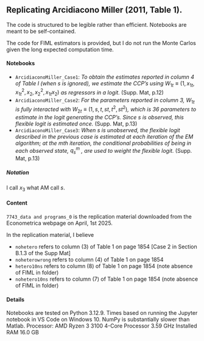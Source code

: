 ## Replicating Arcidiacono Miller (2011, Table 1). 

The code is structured to be legible rather than efficient. Notebooks are meant to be self-contained. 

The code for FIML estimators is provided, but I do not run the Monte Carlos given the long expected computation time. 

#### Notebooks
- ```ArcidiaconoMiller_Case1```: _To obtain the estimates reported in column 4 of Table I (when s is ignored), we estimate the CCP’s using_ $W_{1t} ≡ (1, x_{1t}, x^2_{1t}, x_2, x^2_2, x_{1t} x_2)$ _as regressors in a logit._ (Supp. Mat, p.12)
- ```ArcidiaconoMiller_Case2```: _For the parameters reported in column 3,_ $W_{1t}$ _is fully interacted with_ $W_{2t} ≡ (1, s, t, st, t^2, st^2)$_, which is 36 parameters to estimate in the logit generating the CCP’s. Since s is observed, this flexible logit is estimated once._ (Supp. Mat, p.13)
- ```ArcidiaconoMiller_Case3```: _When s is unobserved, the flexible logit described in the previous case is estimated at each iteration of the EM algorithm; at the_ $m$_th iteration, the conditional probabilities of being in each observed state, _$q_s^m$_ , are used to weight the flexible logit._ (Supp. Mat, p.13)

##### Notation
I call $x_3$ what AM call $s$. 

#### Content 
```7743_data and programs_0``` is the replication material downloaded from the Econometrica webpage on April, 1st 2025.

In the replication material, I believe
- ```nohetero``` refers to column (3) of Table 1 on page 1854 [Case 2 in Section B.1.3 of the Supp Mat]
- ```noheterowrong``` refers to column (4) of Table 1 on page 1854
- ```hetero10ns``` refers to column (8) of Table 1 on page 1854 (note absence of FIML in folder)
- ```nohetero10ns``` refers to column (7) of Table 1 on page 1854 (note absence of FIML in folder)

#### Details 
Notebooks are tested on Python 3.12.9. Times based on running the Jupyter notebook in VS Code on Windows 10. 
NumPy is substantially slower than Matlab. 
Processor: AMD Ryzen 3 3100 4-Core Processor 3.59 GHz
Installed RAM	16.0 GB